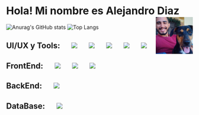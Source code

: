 # Hola! Mi nombre es Alejandro Diaz <img src="https://media.giphy.com/media/hvRJCLFzcasrR4ia7z/giphy.gif" width="35" alt=""> <img align="right" heigth="100" width="100" src="https://github.com/Dev-Alejo/Dev-Alejo/blob/main/mailo.jpeg" />

![Anurag's GitHub stats](https://github-readme-stats.vercel.app/api?username=Dev-Alejo&show_icons=true&theme=codeSTACKr)
![Top Langs](https://github-readme-stats.vercel.app/api/top-langs/?username=Dev-Alejo&layout=compact&theme=codeSTACKr)

## UI/UX y Tools: &emsp; <img heigth="20" width="30" src="https://cdn.jsdelivr.net/gh/devicons/devicon/icons/git/git-original.svg" /> &emsp; <img heigth="20" width="30" src="https://i.postimg.cc/SNC7CYCJ/github.png"/> &emsp; <img heigth="20" width="30" src="https://cdn.jsdelivr.net/gh/devicons/devicon/icons/vscode/vscode-original.svg" /> &emsp; <img heigth="20" width="30" src="https://cdn.jsdelivr.net/gh/devicons/devicon/icons/figma/figma-original.svg" /> &emsp; <img heigth="20" width="30" src="https://upload.wikimedia.org/wikipedia/commons/4/45/Notion_app_logo.png" /> 

## FrontEnd: &emsp; <img heigth="20" width="30" src="https://cdn.jsdelivr.net/gh/devicons/devicon/icons/html5/html5-original.svg" /> &emsp; <img heigth="20" width="30" src="https://cdn.jsdelivr.net/gh/devicons/devicon/icons/css3/css3-original.svg" /> &emsp; <img heigth="20" width="30" src="https://cdn.jsdelivr.net/gh/devicons/devicon/icons/javascript/javascript-original.svg" />

## BackEnd: &emsp; <img heigth="25" width="35" src="https://cdn.jsdelivr.net/gh/devicons/devicon/icons/php/php-original.svg" />

## DataBase: &emsp; <img heigth="25" width="35" src="https://cdn.jsdelivr.net/gh/devicons/devicon/icons/mysql/mysql-original-wordmark.svg" />

